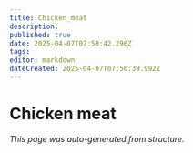 ```yaml
---
title: Chicken_meat
description: 
published: true
date: 2025-04-07T07:50:42.296Z
tags: 
editor: markdown
dateCreated: 2025-04-07T07:50:39.992Z
---
```


# Chicken meat

*This page was auto-generated from structure.*